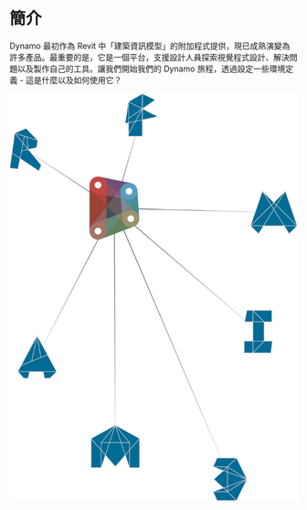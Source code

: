 

# 簡介

Dynamo 最初作為 Revit 中「建築資訊模型」的附加程式提供，現已成熟演變為許多產品。最重要的是，它是一個平台，支援設計人員探索視覺程式設計、解決問題以及製作自己的工具。讓我們開始我們的 Dynamo 旅程，透過設定一些環境定義 - 這是什麼以及如何使用它？

![Dynamo 生態系統](images/1/1-cover.png)

